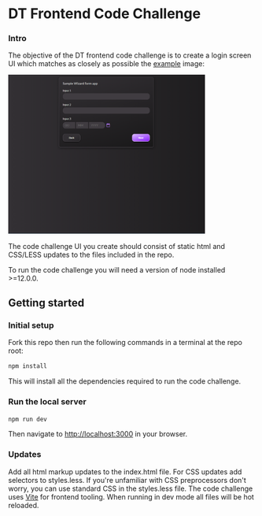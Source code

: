 # DT Frontend Code Challenge

### Intro

The objective of the DT frontend code challenge is to create a login screen UI which matches as closely as possible the [example](example.png) image:

<img src="example.png" alt="example" width="400"/>

The code challenge UI you create should consist of static html and CSS/LESS updates to the files included in the repo.

To run the code challenge you will need a version of node installed >=12.0.0.

Getting started
---------------

### Initial setup

Fork this repo then run the following commands in a terminal at the repo root:

```bash
npm install
```

This will install all the dependencies required to run the code challenge.

### Run the local server

```bash
npm run dev
```

Then navigate to [http://localhost:3000](http://localhost:3000) in your browser.

### Updates

Add all html markup updates to the index.html file. For CSS updates add selectors to styles.less. If you're unfamiliar with CSS  preprocessors don't worry, you can use standard CSS in the styles.less file. The code challenge uses [Vite](https://vitejs.dev/) for frontend tooling. When running in dev mode all files will be hot reloaded.

